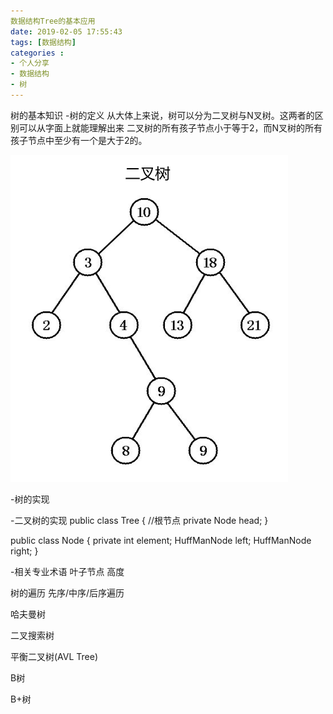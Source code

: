 ```yaml
---
数据结构Tree的基本应用
date: 2019-02-05 17:55:43
tags: [数据结构]
categories :
- 个人分享
- 数据结构
- 树
---
```




树的基本知识
-树的定义
从大体上来说，树可以分为二叉树与N叉树。这两者的区别可以从字面上就能理解出来
二叉树的所有孩子节点小于等于2，而N叉树的所有孩子节点中至少有一个是大于2的。

![](数据结构Tree以及基本应用\二叉树.png)

-树的实现

-二叉树的实现
public class Tree {
    //根节点
    private Node head;
}

public class Node {
    private int element;
    HuffManNode left;
    HuffManNode right;
}



-相关专业术语
叶子节点
高度



树的遍历
先序/中序/后序遍历

哈夫曼树


二叉搜索树

平衡二叉树(AVL Tree)

B树

B+树
